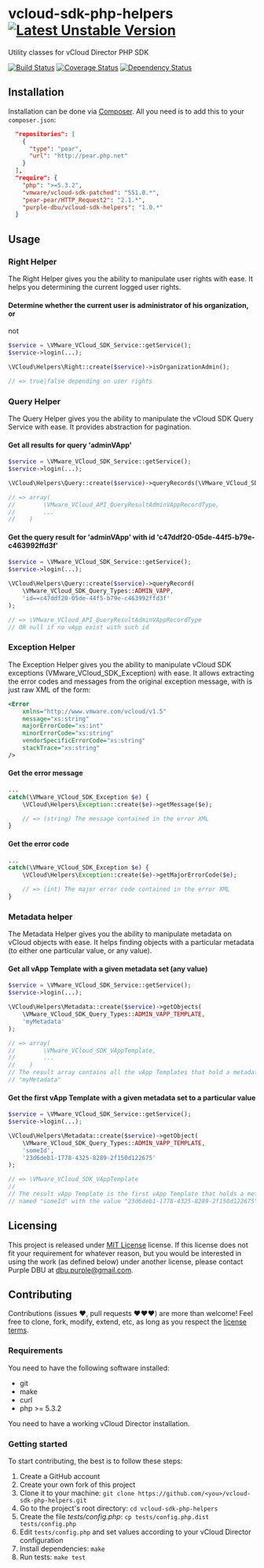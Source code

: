 vcloud-sdk-php-helpers [![Latest Unstable Version](https://poser.pugx.org/purple-dbu/vcloud-sdk-helpers/v/unstable.png)](https://packagist.org/packages/purple-dbu/vcloud-sdk-helpers)
======================

Utility classes for vCloud Director PHP SDK

[![Build Status](https://travis-ci.org/purple-dbu/vcloud-sdk-php-helpers.png?branch=master)](https://travis-ci.org/purple-dbu/vcloud-sdk-php-helpers)
[![Coverage Status](https://coveralls.io/repos/purple-dbu/vcloud-sdk-php-helpers/badge.png?branch=master)](https://coveralls.io/r/purple-dbu/vcloud-sdk-php-helpers?branch=master)
[![Dependency Status](https://www.versioneye.com/user/projects/527fc4d8632bac824100002d/badge.png)](https://www.versioneye.com/user/projects/527fc4d8632bac824100002d)


Installation
------------

Installation can be done via [Composer](http://getcomposer.org/). All you need
is to add this to your `composer.json`:

```json
  "repositories": [
    {
      "type": "pear",
      "url": "http://pear.php.net"
    }
  ],
  "require": {
    "php": ">=5.3.2",
    "vmware/vcloud-sdk-patched": "551.0.*",
    "pear-pear/HTTP_Request2": "2.1.*",
    "purple-dbu/vcloud-sdk-helpers": "1.0.*"
  }
```


Usage
-----


### Right Helper

The Right Helper gives you the ability to manipulate user rights with ease. It
helps you determining the current logged user rights.

#### Determine whether the current user is administrator of his organization, or
not

```php
$service = \VMware_VCloud_SDK_Service::getService();
$service->login(...);

\VCloud\Helpers\Right::create($service)->isOrganizationAdmin();

// => true|false depending on user rights
```


### Query Helper

The Query Helper gives you the ability to manipulate the vCloud SDK Query
Service with ease. It provides abstraction for pagination.


#### Get all results for query 'adminVApp'

```php
$service = \VMware_VCloud_SDK_Service::getService();
$service->login(...);

\VCloud\Helpers\Query::create($service)->queryRecords(\VMware_VCloud_SDK_Query_Types::ADMIN_VAPP);

// => array(
//        \VMware_VCloud_API_QueryResultAdminVAppRecordType,
//        ...
//    )
```

#### Get the query result for 'adminVApp' with id 'c47ddf20-05de-44f5-b79e-c463992ffd3f'

```php
$service = \VMware_VCloud_SDK_Service::getService();
$service->login(...);

\VCloud\Helpers\Query::create($service)->queryRecord(
    \VMware_VCloud_SDK_Query_Types::ADMIN_VAPP,
    'id==c47ddf20-05de-44f5-b79e-c463992ffd3f'
);

// => \VMware_VCloud_API_QueryResultAdminVAppRecordType
// OR null if no vApp exist with such id
```


### Exception Helper

The Exception Helper gives you the ability to manipulate vCloud SDK exceptions
(VMware_VCloud_SDK_Exception) with ease. It allows extracting the error codes
and messages from the original exception message, with is just raw XML of the
form:
```xml
<Error
    xmlns="http://www.vmware.com/vcloud/v1.5"
    message="xs:string"
    majorErrorCode="xs:int"
    minorErrorCode="xs:string"
    vendorSpecificErrorCode="xs:string"
    stackTrace="xs:string"
/>
```

#### Get the error message

```php
...
catch(\VMware_VCloud_SDK_Exception $e) {
    \VCloud\Helpers\Exception::create($e)->getMessage($e);

    // => (string) The message contained in the error XML
}
```

#### Get the error code

```php
...
catch(\VMware_VCloud_SDK_Exception $e) {
    \VCloud\Helpers\Exception::create($e)->getMajorErrorCode($e);

    // => (int) The major error code contained in the error XML
}
```


### Metadata helper

The Metadata Helper gives you the ability to manipulate metadata on vCloud
objects with ease. It helps finding objects with a particular metadata (to
either one particular value, or any value).

#### Get all vApp Template with a given metadata set (any value)

```php
$service = \VMware_VCloud_SDK_Service::getService();
$service->login(...);

\VCloud\Helpers\Metadata::create($service)->getObjects(
    \VMware_VCloud_SDK_Query_Types::ADMIN_VAPP_TEMPLATE,
    'myMetadata'
);

// => array(
//        \VMware_VCloud_SDK_VAppTemplate,
//        ...
//    )
// The result array contains all the vApp Templates that hold a metadata named
// "myMetadata"
```

#### Get the first vApp Template with a given metadata set to a particular value

```php
$service = \VMware_VCloud_SDK_Service::getService();
$service->login(...);

\VCloud\Helpers\Metadata::create($service)->getObject(
    \VMware_VCloud_SDK_Query_Types::ADMIN_VAPP_TEMPLATE,
    'someId',
    '23d6deb1-1778-4325-8289-2f150d122675'
);

// => \VMware_VCloud_SDK_VAppTemplate
// 
// The result vApp Template is the first vApp Template that holds a metadata
// named "someId" with the value "23d6deb1-1778-4325-8289-2f150d122675"
```


Licensing
---------

This project is released under [MIT License](LICENSE) license. If this license
does not fit your requirement for whatever reason, but you would be interested
in using the work (as defined below) under another license, please contact
Purple DBU at [dbu.purple@gmail.com](mailto:dbu.purple@gmail.com).


Contributing
------------

Contributions (issues ♥, pull requests ♥♥♥) are more than welcome! Feel free to
clone, fork, modify, extend, etc, as long as you respect the
[license terms](LICENSE).


### Requirements

You need to have the following software installed:
- git
- make
- curl
- php >= 5.3.2

You need to have a working vCloud Director installation.


### Getting started

To start contributing, the best is to follow these steps:

1. Create a GitHub account
2. Create your own fork of this project
3. Clone it to your machine: `git clone https://github.com/<you>/vcloud-sdk-php-helpers.git`
4. Go to the project's root directory: `cd vcloud-sdk-php-helpers`
5. Create the file _tests/config.php_: `cp tests/config.php.dist tests/config.php`
6. Edit `tests/config.php` and set values according to your vCloud Director configuration
7. Install dependencies: `make`
8. Run tests: `make test`
